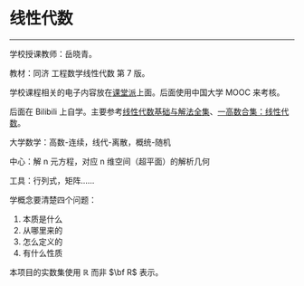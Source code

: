 # 线性代数

---

<T t="必修" yellow />
<T t="考试" red />
<T t="学分 3.0" gray />

学校授课教师：岳晓青。

教材：同济 工程数学线性代数 第 7 版。

学校课程相关的电子内容放在[课堂派](https://www.ketangpai.com/)上面。后面使用中国大学 MOOC 来考核。

后面在 Bilibili 上自学。主要参考[线性代数基础与解法全集](https://www.bilibili.com/video/BV1Et421E7jk)、[一高数合集：线性代数](https://space.bilibili.com/1035929235/channel/collectiondetail?sid=2277667)。

大学数学：高数-连续，线代-离散，概统-随机

中心：解 n 元方程，对应 n 维空间（超平面）的解析几何

工具：行列式，矩阵……

学概念要清楚四个问题：

1. 本质是什么
2. 从哪里来的
3. 怎么定义的
4. 有什么性质

本项目的实数集使用 $\mathbb R$ 而非 $\bf R$ 表示。